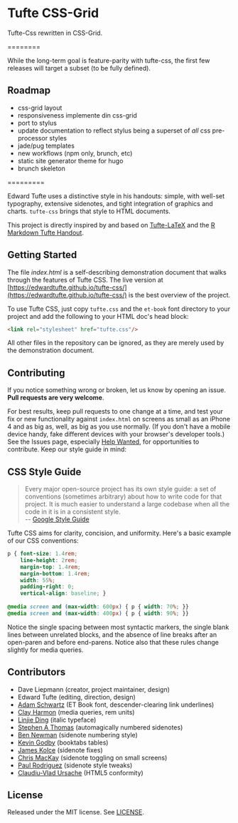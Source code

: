 Tufte CSS-Grid
=========

Tufte-Css rewritten in CSS-Grid.

========

While the long-term goal is feature-parity with tufte-css, the first few releases will target a subset (to be fully defined).

## Roadmap

- css-grid layout
- responsiveness implemente din css-grid
- port to stylus
- update documentation to reflect stylus being a superset of *all* css pre-processor styles
- jade/pug templates
- new workflows (npm only, brunch, etc)
- static site generator theme for hugo 
- brunch skeleton

=========

Edward Tufte uses a distinctive style in his handouts: simple, with well-set
typography, extensive sidenotes, and tight integration of graphics and
charts. `tufte-css` brings that style to HTML documents.

This project is directly inspired by and
based on [Tufte-LaTeX](https://tufte-latex.github.io/tufte-latex/) and the
[R Markdown Tufte Handout](http://rmarkdown.rstudio.com/examples/tufte-handout.pdf).

Getting Started
-
The file *index.html* is a self-describing demonstration document that walks through
the features of Tufte CSS. The live version at
[https://edwardtufte.github.io/tufte-css/](https://edwardtufte.github.io/tufte-css/)
is the best overview of the project.

To use Tufte CSS, just copy `tufte.css` and the `et-book` font
directory to your project and add the following to your HTML doc's
head block:

```html
<link rel="stylesheet" href="tufte.css"/>
```

All other files in the repository can be ignored, as they are merely
used by the demonstration document.

Contributing
-
If you notice something wrong or broken, let us know by opening an
issue. **Pull requests are very welcome**.

For best results, keep pull requests to one change at a time, and
test your fix or new functionality against `index.html` on screens as
small as an iPhone 4 and as big as, well, as big as you use
normally. (If you don't have a mobile device handy, fake different
devices with your browser's developer tools.)  See the Issues page, especially
[Help Wanted](https://github.com/edwardtufte/tufte-css/labels/help%20wanted),
for opportunities to contribute. Keep our style guide in mind:

CSS Style Guide
-
>Every major open-source project has its own style guide: a set of
>conventions (sometimes arbitrary) about how to write code for that
>project. It is much easier to understand a large codebase when all the
>code in it is in a consistent style. <br/>
> -- [Google Style Guide](https://github.com/google/styleguide)

Tufte CSS aims for clarity, concision, and uniformity. Here's a basic
example of our CSS conventions:

```css
p { font-size: 1.4rem;
    line-height: 2rem;
    margin-top: 1.4rem;
    margin-bottom: 1.4rem;
    width: 55%;
    padding-right: 0;
    vertical-align: baseline; }
    
@media screen and (max-width: 600px) { p { width: 70%; }}
@media screen and (max-width: 400px) { p { width: 90%; }}
```

Notice the single spacing between most syntactic markers, the single
blank lines between unrelated blocks, and the absence of line breaks
after an open-paren and before end-parens. Notice also that these
rules change slightly for media queries.

Contributors
-
 - Dave Liepmann (creator, project maintainer, design)
 - Edward Tufte (editing, direction, design)
 - [Adam Schwartz](https://github.com/adamschwartz) (ET Book font, descender-clearing link underlines)
 - [Clay Harmon](https://github.com/edwardtufte/tufte-css/commits/master?author=clayh53) (media queries, rem units)
 - [Linjie Ding](https://github.com/edwardtufte/tufte-css/commits/master?author=pyrocat101) (italic typeface)
 - [Stephen A Thomas](https://github.com/edwardtufte/tufte-css/commits/master?author=sathomas) (automagically numbered sidenotes)
 - [Ben Newman](https://github.com/edwardtufte/tufte-css/pull/9) (sidenote numbering style)
 - [Kevin Godby](https://github.com/edwardtufte/tufte-css/commits/master?author=godbyk) (booktabs tables)
 - [James Kolce](https://github.com/edwardtufte/tufte-css/commits/master?author=jameskolce) (sidenote fixes)
 - [Chris MacKay](https://github.com/crmackay) (sidenote toggling on small screens)
 - [Paul Rodriguez](https://github.com/edwardtufte/tufte-css/commits/master?author=ruricolist)
   (sidenote style tweaks)
 - [Claudiu-Vlad Ursache](https://github.com/edwardtufte/tufte-css/commits/master?author=ursachec) (HTML5 conformity)

License
-
Released under the MIT license. See [LICENSE](https://github.com/edwardtufte/tufte-css/blob/gh-pages/LICENSE).
